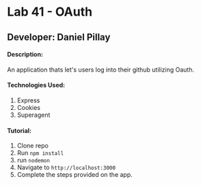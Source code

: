 # Lab 41 - OAuth
## Developer: Daniel Pillay



#### Description: 
An application thats let's users log into their github utilizing Oauth.

#### Technologies Used:
1. Express
1. Cookies
1. Superagent

#### Tutorial: 
1. Clone repo
1. Run `npm install`
1. run `nodemon`
1. Navigate to ``http://localhost:3000``
1. Complete the steps provided on the app.  
